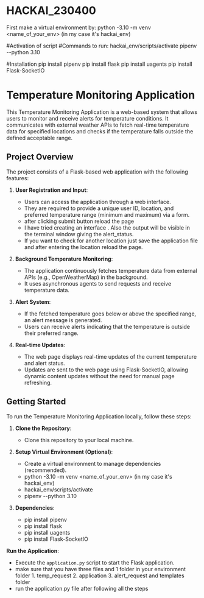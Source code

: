 # HACKAI_230400

First make a virtual environment by:
python -3.10 -m venv <name_of_your_env> (in my case it's hackai_env)

#Activation of script
#Commands to run:
hackai_env/scripts/activate
pipenv --python 3.10

#Installation
pip install pipenv
pip install flask
pip install uagents
pip install Flask-SocketIO

# Temperature Monitoring Application

This Temperature Monitoring Application is a web-based system that allows users to monitor and receive alerts for temperature conditions. It communicates with external weather APIs to fetch real-time temperature data for specified locations and checks if the temperature falls outside the defined acceptable range.

## Project Overview

The project consists of a Flask-based web application with the following features:

1. **User Registration and Input**:
   - Users can access the application through a web interface.
   - They are required to provide a unique user ID, location, and preferred temperature range (minimum and maximum) via a form.
   - after clicking submit button reload the page
   - I have tried creating an interface . Also the output will be visible in the terminal window giving the alert_status.
   - If you want to check for another location just save the application file and after entering the location reload the page.

2. **Background Temperature Monitoring**:
   - The application continuously fetches temperature data from external APIs (e.g., OpenWeatherMap) in the background.
   - It uses asynchronous agents to send requests and receive temperature data.

3. **Alert System**:
   - If the fetched temperature goes below or above the specified range, an alert message is generated.
   - Users can receive alerts indicating that the temperature is outside their preferred range.

4. **Real-time Updates**:
   - The web page displays real-time updates of the current temperature and alert status.
   - Updates are sent to the web page using Flask-SocketIO, allowing dynamic content updates without the need for manual page refreshing.

## Getting Started

To run the Temperature Monitoring Application locally, follow these steps:

1. **Clone the Repository**:
   - Clone this repository to your local machine.

2. **Setup Virtual Environment (Optional)**:
   - Create a virtual environment to manage dependencies (recommended).
   - python -3.10 -m venv <name_of_your_env> (in my case it's hackai_env)
   - hackai_env/scripts/activate
   - pipenv --python 3.10
3. **Dependencies**:
   - pip install pipenv
   - pip install flask
   - pip install uagents
   - pip install Flask-SocketIO
   
**Run the Application**:
- Execute the `application.py` script to start the Flask application.
- make sure that you have three files and 1 folder in your environment folder 1. temp_request 2. application 3. alert_request and templates folder
- run the application.py file after following all the steps



